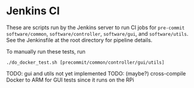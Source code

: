 # Jenkins CI

These are scripts run by the Jenkins server to run CI jobs for `pre-commit` `software/common`, `software/controller`, `software/gui`, and `software/utils`. See the Jenkinsfile at the root directory for pipeline details.

To manually run these tests, run
```
./do_docker_test.sh [precommit/common/controller/gui/utils]
```

TODO: gui and utils not yet implemented
TODO: (maybe?) cross-compile Docker to ARM for GUI tests since it runs on the RPi
